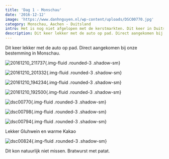 ```yaml
---
title: 'Dag 1 - Monschau'
date: '2016-12-12'
image: 'https://www.danhnguyen.nl/wp-content/uploads/DSC00770.jpg'
category: Monschau, Aachen - Duitsland
intro: Het is nog niet afgelopen met de kerstmarkten. Dit keer in Duitsland! We bezochten plekken zoals Monchau en Aachen. Naast het bezoeken van de kerstmarkten natuurlijk ook lekker eten.
description: Dit keer lekker met de auto op pad. Direct aangekomen bij onze bestemming in Monschau.
---
```


Dit keer lekker met de auto op pad. Direct aangekomen bij onze bestemming in Monschau.

![20161210_211737](https://www.danhnguyen.nl/wp-content/uploads/20161210_211737-1024x576.jpg){.img-fluid .rounded-3 .shadow-sm}

![20161210_201332](https://www.danhnguyen.nl/wp-content/uploads/20161210_201332-1024x576.jpg){.img-fluid .rounded-3 .shadow-sm}

![20161210_194234](https://www.danhnguyen.nl/wp-content/uploads/20161210_194234-1024x576.jpg){.img-fluid .rounded-3 .shadow-sm}

![20161210_192500](https://www.danhnguyen.nl/wp-content/uploads/20161210_192500-1024x576.jpg){.img-fluid .rounded-3 .shadow-sm}

![dsc00770](https://www.danhnguyen.nl/wp-content/uploads/DSC00770-1024x576.jpg){.img-fluid .rounded-3 .shadow-sm}

![dsc00798](https://www.danhnguyen.nl/wp-content/uploads/DSC00798-1024x576.jpg){.img-fluid .rounded-3 .shadow-sm}

![dsc00794](https://www.danhnguyen.nl/wp-content/uploads/DSC00794-1024x576.jpg){.img-fluid .rounded-3 .shadow-sm}

Lekker Gluhwein en warme Kakao

![dsc00824](https://www.danhnguyen.nl/wp-content/uploads/DSC00824-1024x576.jpg){.img-fluid .rounded-3 .shadow-sm}

Dit kon natuurlijk niet missen. Bratwurst met patat.
